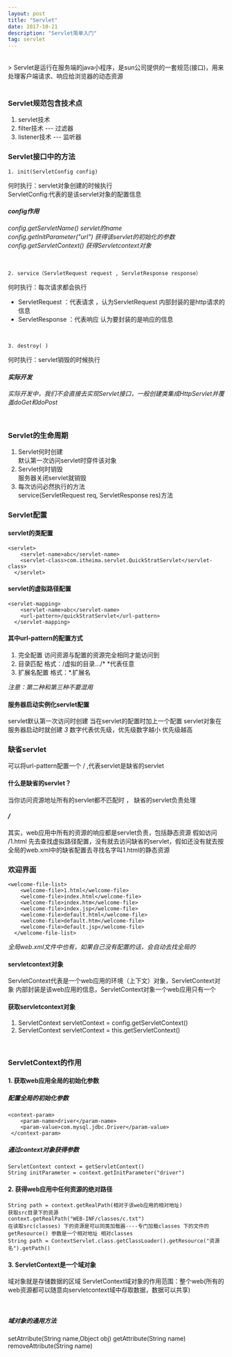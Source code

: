 ```yaml
---
layout: post
title: "Servlet"
date: 2017-10-21 
description: "Servlet简单入门"
tag: servlet 
--- 
```

<br>
> Servlet是运行在服务端的java小程序，是sun公司提供的一套规范(接口)，用来处理客户端请求、响应给浏览器的动态资源<br>

<br>

### Servlet规范包含技术点
1. servlet技术
2. filter技术 --- 过滤器
3. listener技术 --- 监听器

### Servlet接口中的方法
```
1. init(ServletConfig config)
```

何时执行：servlet对象创建的时候执行<br>
ServletConfig:代表的是该servlet对象的配置信息

#### *config作用*
*config.getServletName()   servlet的name*<br>
*config.getInitParameter("url") 获得该servlet的初始化的参数*<br>
*config.getServletContext()  获得Servletcontext对象*<br>

<br>

```
2. service（ServletRequest request , ServletResponse response）
```
何时执行：每次请求都会执行
- ServletRequest ：代表请求 ，认为ServletRequest 内部封装的是http请求的信息
- ServletResponse ：代表响应 认为要封装的是响应的信息<br>

<br>

```
3. destroy( )
```
何时执行：servlet销毁的时候执行

#### *实际开发*
*实际开发中，我们不会直接去实现Servlet接口，一般创建类集成HttpServlet并覆盖doGet和doPost*<br>

<br>

### Servlet的生命周期
1. Servlet何时创建<br>
默认第一次访问servlet时穿件该对象
2. Servlet何时销毁<br>
服务器关闭servlet就销毁
3. 每次访问必然执行的方法<br>
service(ServletRequest req, ServletResponse res)方法

### Servlet配置

#### servlet的类配置
```
<servlet>
    <servlet-name>abc</servlet-name>
    <servlet-class>com.itheima.servlet.QuickStratServlet</servlet-class> 
  </servlet>
```
#### servlet的虚拟路径配置

```
<servlet-mapping>
    <servlet-name>abc</servlet-name>
    <url-pattern>/quickStratServlet</url-pattern>
  </servlet-mapping>
```
#### 其中url-pattern的配置方式
1. 完全配置 访问资源与配置的资源完全相同才能访问到
2. 目录匹配 格式：/虚拟的目录.../*  *代表任意
3. 扩展名配置 格式：*.扩展名<br>

*注意：第二种和第三种不要混用*

#### 服务器启动实例化servlet配置
servlet默认第一次访问时创建
当在servlet的配置时加上一个配置 *<load-on-starup>*  servlet对象在服务器启动时就创建
*<load-on-starup>3<load-on-starup>*  数字代表优先级，优先级数字越小 优先级越高


### 缺省servlet
可以将url-pattern配置一个 / ,代表servlet是缺省的servlet

#### 什么是缺省的servlet？
当你访问资源地址所有的servlet都不匹配时 ， 缺省的servlet负责处理<br>


#### *<url-pattern>/</url-pattern>*
其实，web应用中所有的资源的响应都是servlet负责，包括静态资源
假如访问 /1.html  先去查找虚拟路径配置，没有就去访问缺省的servlet，假如还没有就去按全局的web.xml中的缺省配置去寻找名字叫1.html的静态资源


### 欢迎界面

```
<welcome-file-list>
    <welcome-file>1.html</welcome-file>
    <welcome-file>index.html</welcome-file>
    <welcome-file>index.htm</welcome-file>
    <welcome-file>index.jsp</welcome-file>
    <welcome-file>default.html</welcome-file>
    <welcome-file>default.htm</welcome-file>
    <welcome-file>default.jsp</welcome-file>
  </welcome-file-list>
```
*全局web.xml文件中也有，如果自己没有配置的话，会自动去找全局的*<br>

#### servletcontext对象
ServletContext代表是一个web应用的环境（上下文）对象，ServletContext对象     内部封装是该web应用的信息，ServletContext对象一个web应用只有一个<br>


#### 获取servletcontext对象
1. ServletContext servletContext = config.getServletContext()
2. ServletContext servletContext = this.getServletContext()
<br>

### ServletContext的作用

#### 1. 获取web应用全局的初始化参数

##### 配置全局的初始化参数

```
<context-param>
    <param-name>driver</param-name>
    <param-value>com.mysql.jdbc.Driver</param-value>
 </context-param>
```
##### 通过context对象获得参数

```
ServletContext context = getServletContext()
String initParameter = context.getInitParameter("driver")
```
#### 2. 获得web应用中任何资源的绝对路径

```
String path = context.getRealPath(相对于该web应用的相对地址)
获取src目录下的资源
context.getRealPath("WEB-INF/classes/c.txt")
在读取src(classes) 下的资源是可以同类加载器----专门加载classes 下的文件的
getResource() 参数是一个相对地址 相对classes
String path = ContextServlet.class.getClassLoader().getResource("资源名").getPath()

```
#### 3. ServletContext是一个域对象
域对象就是存储数据的区域
ServletContext域对象的作用范围：整个web(所有的web资源都可以随意向servletcontext域中存取数据，数据可以共享)<br>

<br>

##### 域对象的通用方法
setAtrribute(String name,Object obj)
getAttribute(String name)
removeAttribute(String name)

